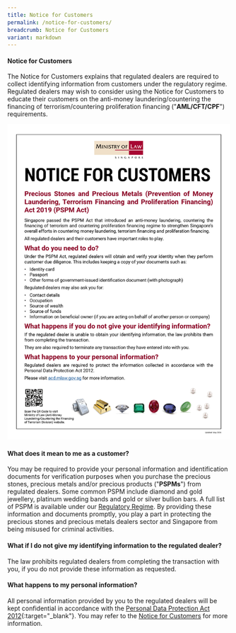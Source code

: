 ```yaml
---
title: Notice for Customers
permalink: /notice-for-customers/
breadcrumb: Notice for Customers
variant: markdown
---
```

#### **Notice for Customers**

The Notice for Customers explains that regulated dealers are required to collect identifying information from customers under the regulatory regime. Regulated dealers may wish to consider using the Notice for Customers to educate their customers on the anti-money laundering/countering the financing of terrorism/countering proliferation financing ("**AML/CFT/CPF**") requirements.

<a href="/files/NoticeForCustomersPoster_Eng_May2024.pdf" target="_blank"><img src="/images/NoticeForCustomersPoster_Eng_May2024.jpg"></a>

#### What does it mean to me as a customer?
You may be required to provide your personal information and identification documents for verification purposes when you purchase the precious stones, precious metals and/or precious products ("**PSPMs**") from regulated dealers. Some common PSPM include diamond and gold jewellery, platinum wedding bands and gold or silver bullion bars. A full list of PSPM is available under our [Regulatory Regime](/regulatory-regime/). By providing these information and documents promptly, you play a part in protecting the precious stones and precious metals dealers sector and Singapore from being misused for criminal activities.

#### What if I do not give my identifying information to the regulated dealer?
The law prohibits regulated dealers from completing the transaction with you, if you do not provide these information as requested. 

#### What happens to my personal information?
All personal information provided by you to the regulated dealers will be kept confidential in accordance with the [Personal Data Protection Act 2012](https://www.pdpc.gov.sg/nric-extracts){:target="_blank"}. You may refer to the [Notice for Customers](/notice-for-customers/) for more information.